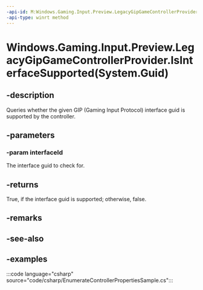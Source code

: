 ```yaml
---
-api-id: M:Windows.Gaming.Input.Preview.LegacyGipGameControllerProvider.IsInterfaceSupported(System.Guid)
-api-type: winrt method
---
```


# Windows.Gaming.Input.Preview.LegacyGipGameControllerProvider.IsInterfaceSupported(System.Guid)

<!--
public bool IsInterfaceSupported (Guid interfaceId);
-->

## -description

Queries whether the given GIP (Gaming Input Protocol) interface guid is supported by the controller.

## -parameters

### -param interfaceId

The interface guid to check for.

## -returns

True, if the interface guid is supported; otherwise, false.

## -remarks

## -see-also

## -examples

:::code language="csharp" source="code/csharp/EnumerateControllerPropertiesSample.cs":::
